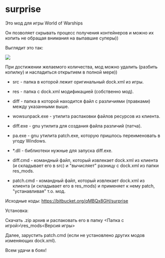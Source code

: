 # surprise #

Это мод для игры World of Warships

Он позволяет скрывать процесс получения контейнеров и можно их копить не обращая внимания на выпавшие суперы))

Выглядит это так:

![](https://wows.mv-smirnov.org/ru/surprise/images/dock.jpg)

При достижении желаемого количества, мод можно удалить (разбить копилку) и насладиться открытием в полной мере))

- src - папка в которой лежит оригинальный dock.xml из игры.

- res - папка с dock.xml модификацией (собственно мод).

- diff - папка в которой находится файл с различиями (правками) между указанными выше.

- wowsunpack.exe - утилита распаковки файлов ресурсов из клиента.

- diff.exe - gnu утилита для создания файла различий (патча).

- pa.exe - gnu утилита patch.exe, которую пришлось переименовать в угоду Windows.

- *.dll - библиотеки нужные для запуска diff.exe.

- diff.cmd - командный файл, который извлекает dock.xml из клиента (и складывает его в src) и "вычисляет" разницу с dock.xml из папки res_mods.

- patch.cmd - командный файл, который извлекает dock.xml из клиента (и складывает его в res_mods) и применяет к нему patch, "устанавливая" т.о. мод.

Исходные коды: https://bitbucket.org/qMBQx8GH/surprise

Установка:

Скачать .zip архив и распаковать его в папку <Папка с игрой>\res_mods\<Версия игры>

Далее, зарустить patch.cmd (если не установлено других модов изменяющих dock.xml).

Всем удачи в боях!
